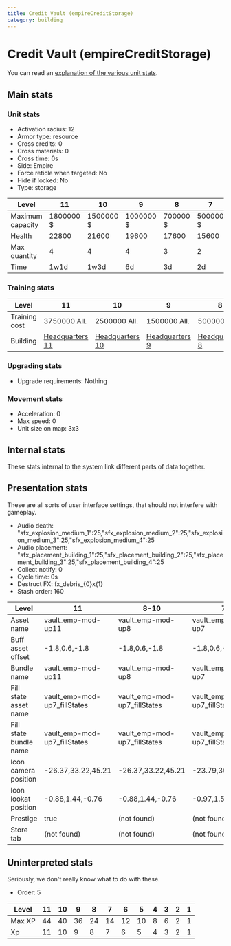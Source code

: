 ```yaml
---
title: Credit Vault (empireCreditStorage)
category: building
---
```


# Credit Vault (empireCreditStorage)

You can read an [explanation  of the various unit stats](unitexplained.md).

## Main stats

### Unit stats

  * Activation radius: 12
  * Armor type: resource
  * Cross credits: 0
  * Cross materials: 0
  * Cross time: 0s
  * Side: Empire
  * Force reticle when targeted: No
  * Hide if locked: No
  * Type: storage

|Level           |11       |10       |9        |8       |7       |6       |5       |4      |3      |2      |1     |
|----------------|---------|---------|---------|--------|--------|--------|--------|-------|-------|-------|------|
|Maximum capacity|1800000 $|1500000 $|1000000 $|700000 $|500000 $|400000 $|150000 $|75000 $|25000 $|10000 $|5000 $|
|Health          |22800    |21600    |19600    |17600   |15600   |13600   |11600   |9600   |7200   |6000   |4000  |
|Max quantity    |4        |4        |4        |3       |2       |2       |2       |2      |2      |1      |1     |
|Time            |1w1d     |1w3d     |6d       |3d      |2d      |1d12h   |1d      |12h    |2h     |15m    |1m    |


### Training stats

|Level        |11                              |10                              |9                              |8                              |7                              |6                              |5                              |4                              |3                              |2                              |1                              |
|-------------|--------------------------------|--------------------------------|-------------------------------|-------------------------------|-------------------------------|-------------------------------|-------------------------------|-------------------------------|-------------------------------|-------------------------------|-------------------------------|
|Training cost|3750000 All.                    |2500000 All.                    |1500000 All.                   |500000 All.                    |230000 All.                    |115000 All.                    |40000 All.                     |20000 All.                     |6500 All.                      |1000 All.                      |500 All.                       |
|Building     |[Headquarters 11](empireHQ.html)|[Headquarters 10](empireHQ.html)|[Headquarters 9](empireHQ.html)|[Headquarters 8](empireHQ.html)|[Headquarters 7](empireHQ.html)|[Headquarters 6](empireHQ.html)|[Headquarters 5](empireHQ.html)|[Headquarters 4](empireHQ.html)|[Headquarters 3](empireHQ.html)|[Headquarters 2](empireHQ.html)|[Headquarters 1](empireHQ.html)|


### Upgrading stats

  * Upgrade requirements: Nothing

### Movement stats

  * Acceleration: 0
  * Max speed: 0
  * Unit size on map: 3x3

## Internal stats

These stats internal to the system link different parts of data together.


## Presentation stats

These are all sorts of user interface settings, that should not interfere with gameplay.

  * Audio death: "sfx_explosion_medium_1":25,"sfx_explosion_medium_2":25,"sfx_explosion_medium_3":25,"sfx_explosion_medium_4":25
  * Audio placement: "sfx_placement_building_1":25,"sfx_placement_building_2":25,"sfx_placement_building_3":25,"sfx_placement_building_4":25
  * Collect notify: 0
  * Cycle time: 0s
  * Destruct FX: fx_debris_{0}x{1}
  * Stash order: 160

|Level                 |11                          |8-10                        |7                           |6                           |5                           |4                           |3                           |2                           |1                           |
|----------------------|----------------------------|----------------------------|----------------------------|----------------------------|----------------------------|----------------------------|----------------------------|----------------------------|----------------------------|
|Asset name            |vault_emp-mod-up11          |vault_emp-mod-up8           |vault_emp-mod-up7           |vault_emp-mod-up6           |vault_emp-mod-up5           |vault_emp-mod-up4           |vault_emp-mod-up3           |vault_emp-mod-up2           |vault_emp-mod-up1           |
|Buff asset offset     |-1.8,0.6,-1.8               |-1.8,0.6,-1.8               |-1.8,0.6,-1.8               |-1.4,0.6,-1.4               |-1,0.6,-1                   |-1,0.6,-1                   |-1,0.6,-1                   |-1,0.6,-1                   |-1,0.6,-1                   |
|Bundle name           |vault_emp-mod-up11          |vault_emp-mod-up8           |vault_emp-mod-up7           |vault_emp-mod-up6           |vault_emp-mod-up5           |vault_emp-mod-up4           |vault_emp-mod-up3           |vault_emp-mod-up2           |vault_emp-mod-up1           |
|Fill state asset name |vault_emp-mod-up7_fillStates|vault_emp-mod-up7_fillStates|vault_emp-mod-up7_fillStates|vault_emp-mod-up6_fillStates|vault_emp-mod-up5_fillStates|vault_emp-mod-up4_fillStates|vault_emp-mod-up3_fillStates|vault_emp-mod-up2_fillStates|vault_emp-mod-up1_fillStates|
|Fill state bundle name|vault_emp-mod-up7_fillStates|vault_emp-mod-up7_fillStates|vault_emp-mod-up7_fillStates|vault_emp-mod-up6_fillStates|vault_emp-mod-up5_fillStates|vault_emp-mod-up4_fillStates|vault_emp-mod-up3_fillStates|vault_emp-mod-up2_fillStates|vault_emp-mod-up1_fillStates|
|Icon camera position  |-26.37,33.22,45.21          |-26.37,33.22,45.21          |-23.79,30.3,41.74           |-23.79,30.3,41.74           |-23.79,30.3,41.74           |-23.79,30.3,41.74           |-23.79,30.3,41.74           |-23.79,30.3,41.74           |-23.79,30.3,41.74           |
|Icon lookat position  |-0.88,1.44,-0.76            |-0.88,1.44,-0.76            |-0.97,1.57,-0.66            |-0.97,1.57,-0.66            |-0.97,1.57,-0.66            |-0.97,1.57,-0.66            |-0.97,1.57,-0.66            |-0.97,1.57,-0.66            |-0.97,1.57,-0.66            |
|Prestige              |true                        |(not found)                 |(not found)                 |(not found)                 |(not found)                 |(not found)                 |(not found)                 |(not found)                 |(not found)                 |
|Store tab             |(not found)                 |(not found)                 |(not found)                 |(not found)                 |(not found)                 |(not found)                 |(not found)                 |(not found)                 |resources                   |


## Uninterpreted stats

Seriously, we don't really know what to do with these.

  * Order: 5

|Level |11|10|9 |8 |7 |6 |5 |4|3|2|1|
|------|--|--|--|--|--|--|--|-|-|-|-|
|Max XP|44|40|36|24|14|12|10|8|6|2|1|
|Xp    |11|10|9 |8 |7 |6 |5 |4|3|2|1|



